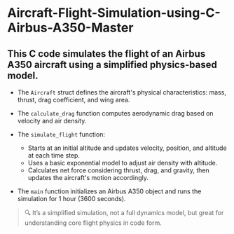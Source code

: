 # Aircraft-Flight-Simulation-using-C-Airbus-A350-Master
## This C code simulates the flight of an Airbus A350 aircraft using a simplified physics-based model.

- The `Aircraft` struct defines the aircraft's physical characteristics: mass, thrust, drag coefficient, and wing area.

- The `calculate_drag` function computes aerodynamic drag based on velocity and air density.

- The `simulate_flight` function:
  - Starts at an initial altitude and updates velocity, position, and altitude at each time step.
  - Uses a basic exponential model to adjust air density with altitude.
  - Calculates net force considering thrust, drag, and gravity, then updates the aircraft's motion accordingly.
 
- The `main` function initializes an Airbus A350 object and runs the simulation for 1 hour (3600 seconds).

> 🔍 It’s a simplified simulation, not a full dynamics model, but great for understanding core flight physics in code form.
